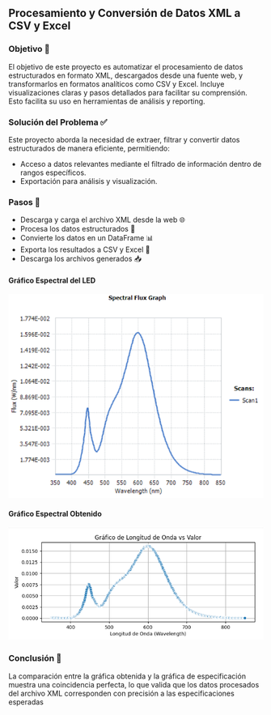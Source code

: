 ## Procesamiento y Conversión de Datos XML a CSV y Excel

### Objetivo 🎯
El objetivo de este proyecto es automatizar el procesamiento de datos estructurados en formato XML, descargados desde una fuente web, y transformarlos en formatos analíticos como CSV y Excel. Incluye visualizaciones claras y pasos detallados para facilitar su comprensión.
Esto facilita su uso en herramientas de análisis y reporting.

### Solución del Problema ✅
Este proyecto aborda la necesidad de extraer, filtrar y convertir datos estructurados de manera eficiente, permitiendo:
- Acceso a datos relevantes mediante el filtrado de información dentro de rangos específicos.
- Exportación para análisis y visualización.

### Pasos 🚀
- Descarga y carga el archivo XML desde la web 🌐
- Procesa los datos estructurados 📂
- Convierte los datos en un DataFrame 📊
- Exporta los resultados a CSV y Excel 💾
- Descarga los archivos generados 📥

#### Gráfico Espectral del LED
![Gráfico Espectral LED](https://raw.githubusercontent.com/avelad31/Conversion-.xml-File-to-.csv-and-.xlsx-Files/main/Graficas/Grafico_espectral_led_esp.png)

#### Gráfico Espectral Obtenido
![Gráfico Espectral Obtenido](https://raw.githubusercontent.com/avelad31/Conversion-.xml-File-to-.csv-and-.xlsx-Files/main/Graficas/Grafico_espectral_obtenido.png)

### Conclusión 📌
La comparación entre la gráfica obtenida y la gráfica de especificación muestra una coincidencia perfecta, lo que valida que los datos procesados del archivo XML corresponden con precisión a las especificaciones esperadas

